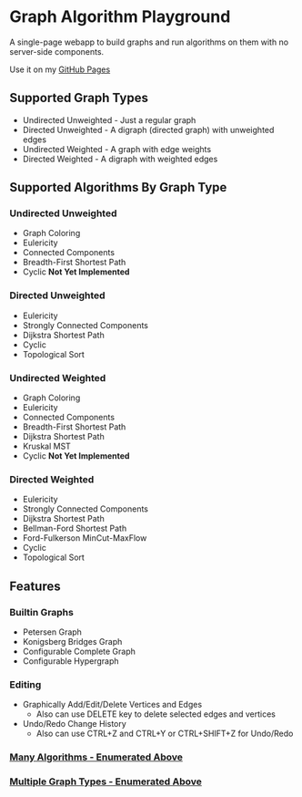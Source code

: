 # Graph Algorithm Playground
A single-page webapp to build graphs and run algorithms on them with no server-side components.

Use it on my [GitHub Pages](https://MikeDombo.github.io/graphPlayground/)

## Supported Graph Types
- Undirected Unweighted - Just a regular graph
- Directed Unweighted - A digraph (directed graph) with unweighted edges
- Undirected Weighted - A graph with edge weights
- Directed Weighted - A digraph with weighted edges

## Supported Algorithms By Graph Type
### Undirected Unweighted
- Graph Coloring
- Eulericity
- Connected Components
- Breadth-First Shortest Path
- Cyclic **Not Yet Implemented**

### Directed Unweighted
- Eulericity
- Strongly Connected Components
- Dijkstra Shortest Path
- Cyclic
- Topological Sort

### Undirected Weighted
- Graph Coloring
- Eulericity
- Connected Components
- Breadth-First Shortest Path
- Dijkstra Shortest Path
- Kruskal MST
- Cyclic **Not Yet Implemented**

### Directed Weighted
- Eulericity
- Strongly Connected Components
- Dijkstra Shortest Path
- Bellman-Ford Shortest Path
- Ford-Fulkerson MinCut-MaxFlow
- Cyclic
- Topological Sort

## Features
### Builtin Graphs
- Petersen Graph
- Konigsberg Bridges Graph
- Configurable Complete Graph
- Configurable Hypergraph

### Editing
- Graphically Add/Edit/Delete Vertices and Edges
    - Also can use DELETE key to delete selected edges and vertices
- Undo/Redo Change History
    - Also can use CTRL+Z and CTRL+Y or CTRL+SHIFT+Z for Undo/Redo

### [Many Algorithms - Enumerated Above](#supported-algorithms-by-graph-type)

### [Multiple Graph Types - Enumerated Above](#supported-graph-types)
